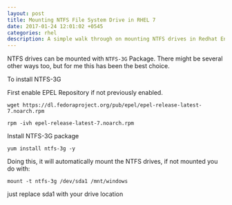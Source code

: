 ```yaml
---
layout: post
title: Mounting NTFS File System Drive in RHEL 7
date: 2017-01-24 12:01:02 +0545
categories: rhel
description: A simple walk through on mounting NTFS drives in Redhat Enterprise Linux | Redhat Enterpise Linux Blog , How to
---
```

	
NTFS drives can be mounted with `NTFS-3G` Package. There might be several other ways too, but for me this has been the best choice.

To install NTFS-3G

First enable EPEL Repository if not previously enabled.
	
	wget https://dl.fedoraproject.org/pub/epel/epel-release-latest-7.noarch.rpm

	rpm -ivh epel-release-latest-7.noarch.rpm

Install NTFS-3G package

	yum install ntfs-3g -y


Doing this, it will automatically mount the NTFS drives, if not mounted you do with:

	mount -t ntfs-3g /dev/sda1 /mnt/windows

just replace sda1 with your drive location




